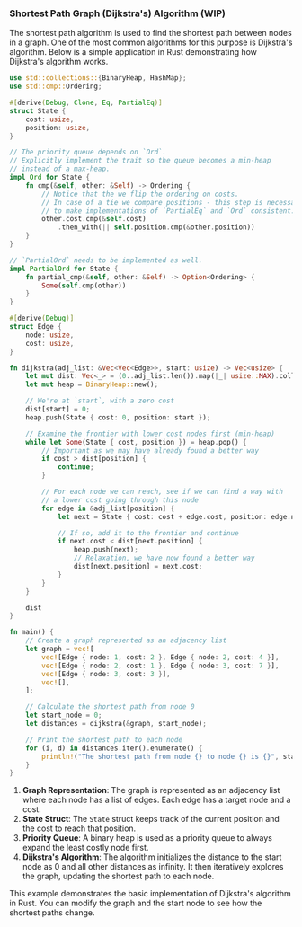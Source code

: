 ### Shortest Path Graph (Dijkstra's) Algorithm (WIP)

The shortest path algorithm is used to find the shortest path between nodes in a graph. One of the most common algorithms for this purpose is Dijkstra's algorithm. Below is a simple application in Rust demonstrating how Dijkstra's algorithm works.

```rust
use std::collections::{BinaryHeap, HashMap};
use std::cmp::Ordering;

#[derive(Debug, Clone, Eq, PartialEq)]
struct State {
    cost: usize,
    position: usize,
}

// The priority queue depends on `Ord`.
// Explicitly implement the trait so the queue becomes a min-heap
// instead of a max-heap.
impl Ord for State {
    fn cmp(&self, other: &Self) -> Ordering {
        // Notice that the we flip the ordering on costs.
        // In case of a tie we compare positions - this step is necessary
        // to make implementations of `PartialEq` and `Ord` consistent.
        other.cost.cmp(&self.cost)
            .then_with(|| self.position.cmp(&other.position))
    }
}

// `PartialOrd` needs to be implemented as well.
impl PartialOrd for State {
    fn partial_cmp(&self, other: &Self) -> Option<Ordering> {
        Some(self.cmp(other))
    }
}

#[derive(Debug)]
struct Edge {
    node: usize,
    cost: usize,
}

fn dijkstra(adj_list: &Vec<Vec<Edge>>, start: usize) -> Vec<usize> {
    let mut dist: Vec<_> = (0..adj_list.len()).map(|_| usize::MAX).collect();
    let mut heap = BinaryHeap::new();

    // We're at `start`, with a zero cost
    dist[start] = 0;
    heap.push(State { cost: 0, position: start });

    // Examine the frontier with lower cost nodes first (min-heap)
    while let Some(State { cost, position }) = heap.pop() {
        // Important as we may have already found a better way
        if cost > dist[position] {
            continue;
        }

        // For each node we can reach, see if we can find a way with
        // a lower cost going through this node
        for edge in &adj_list[position] {
            let next = State { cost: cost + edge.cost, position: edge.node };

            // If so, add it to the frontier and continue
            if next.cost < dist[next.position] {
                heap.push(next);
                // Relaxation, we have now found a better way
                dist[next.position] = next.cost;
            }
        }
    }

    dist
}

fn main() {
    // Create a graph represented as an adjacency list
    let graph = vec![
        vec![Edge { node: 1, cost: 2 }, Edge { node: 2, cost: 4 }],
        vec![Edge { node: 2, cost: 1 }, Edge { node: 3, cost: 7 }],
        vec![Edge { node: 3, cost: 3 }],
        vec![],
    ];

    // Calculate the shortest path from node 0
    let start_node = 0;
    let distances = dijkstra(&graph, start_node);

    // Print the shortest path to each node
    for (i, d) in distances.iter().enumerate() {
        println!("The shortest path from node {} to node {} is {}", start_node, i, d);
    }
}
```

1. **Graph Representation**: The graph is represented as an adjacency list where each node has a list of edges. Each edge has a target node and a cost.
2. **State Struct**: The `State` struct keeps track of the current position and the cost to reach that position.
3. **Priority Queue**: A binary heap is used as a priority queue to always expand the least costly node first.
4. **Dijkstra's Algorithm**: The algorithm initializes the distance to the start node as 0 and all other distances as infinity. It then iteratively explores the graph, updating the shortest path to each node.

This example demonstrates the basic implementation of Dijkstra's algorithm in Rust. You can modify the graph and the start node to see how the shortest paths change.